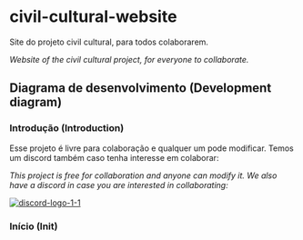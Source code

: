 # civil-cultural-website
Site do projeto civil cultural, para todos colaborarem.

_Website of the civil cultural project, for everyone to collaborate._

## Diagrama de desenvolvimento (Development diagram)

### Introdução (Introduction)
Esse projeto é livre para colaboração e qualquer um pode modificar. Temos um discord também caso tenha interesse em colaborar: 

_This project is free for collaboration and anyone can modify it. We also have a discord in case you are interested in collaborating:_

[![discord-logo-1-1](https://github.com/user-attachments/assets/faaa1bc3-e9f9-4003-93a1-088e2e247e8b)](https://discord.gg/DJXwEeZdM5)

### Início (Init)

